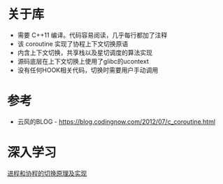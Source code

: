 
# 关于库
* 需要 C++11 编译。代码容易阅读，几乎每行都加了注释
* 该 coroutine 实现了协程上下文切换原语
* 内含上下文切换，共享栈以及星切调度的算法实现
* 源码底层在上下文切换上使用了glibc的ucontext
* 没有任何HOOK相关代码，切换时需要用户手动调用

# 参考
* 云风的BLOG - https://blog.codingnow.com/2012/07/c_coroutine.html


# 深入学习
[进程和协程的切换原理及实现](https://github.com/wlmwang/tech-document/blob/master/%E8%BF%9B%E7%A8%8B%E5%92%8C%E5%8D%8F%E7%A8%8B%E5%88%87%E6%8D%A2%E5%8E%9F%E7%90%86%E5%8F%8A%E5%AE%9E%E7%8E%B0.md)
